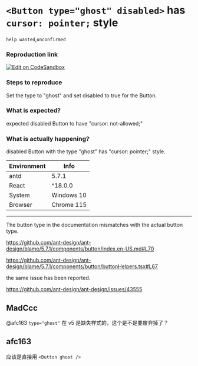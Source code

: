 # `<Button type="ghost" disabled>` has `cursor: pointer;` style

`help wanted`,`unconfirmed`

### Reproduction link

[![Edit on CodeSandbox](https://codesandbox.io/static/img/play-codesandbox.svg)](https://codesandbox.io/s/disabled-antd-5-7-1-forked-v7xmgt?file=/demo.tsx)

### Steps to reproduce

Set the type to "ghost" and set disabled to true for the Button.

### What is expected?

expected disabled Button to have "cursor: not-allowed;"

### What is actually happening?

disabled Button with the type "ghost" has "cursor: pointer;" style.

| Environment | Info       |
| ----------- | ---------- |
| antd        | 5.7.1      |
| React       | ^18.0.0    |
| System      | Windows 10 |
| Browser     | Chrome 115 |

---

The button type in the documentation mismatches with the actual button type.

https://github.com/ant-design/ant-design/blame/5.7.1/components/button/index.en-US.md#L70

https://github.com/ant-design/ant-design/blame/5.7.1/components/button/buttonHelpers.tsx#L67

the same issue has been reported.

https://github.com/ant-design/ant-design/issues/43555

<!-- generated by ant-design-issue-helper. DO NOT REMOVE -->

## MadCcc

@afc163 `type="ghost"` 在 v5 是缺失样式的，这个是不是要废弃掉了？

## afc163

应该是直接用 `<Button ghost />`
